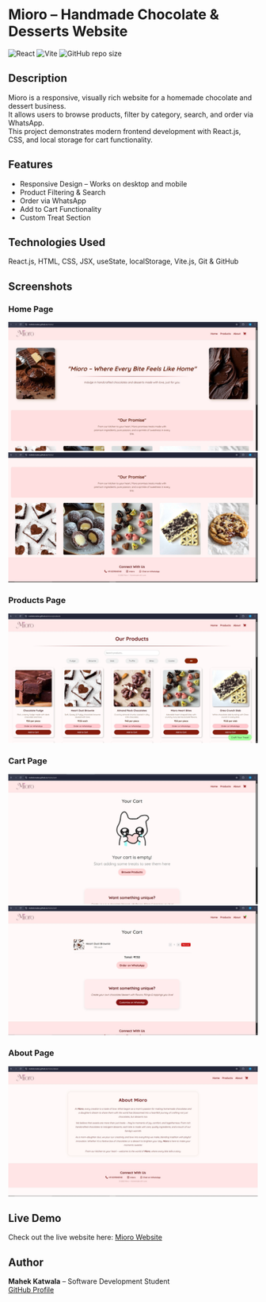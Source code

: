 # Mioro – Handmade Chocolate & Desserts Website

![React](https://img.shields.io/badge/React-18.2.0-blue?logo=react&logoColor=white)
![Vite](https://img.shields.io/badge/Vite-4.4.1-brightgreen)
![GitHub repo size](https://img.shields.io/github/repo-size/mahekCreates/mioro)

## Description
Mioro is a responsive, visually rich website for a homemade chocolate and dessert business.  
It allows users to browse products, filter by category, search, and order via WhatsApp.  
This project demonstrates modern frontend development with React.js, CSS, and local storage for cart functionality.

## Features
- Responsive Design – Works on desktop and mobile  
- Product Filtering & Search  
- Order via WhatsApp  
- Add to Cart Functionality  
- Custom Treat Section  

## Technologies Used
React.js, HTML, CSS, JSX, useState, localStorage, Vite.js, Git & GitHub  

## Screenshots
### Home Page
![Home Page](screenshots/home.jpg)
![Home Page](screenshots/home2.jpg)

### Products Page
![Products Page](screenshots/products.jpg)

### Cart Page
![Cart Page](screenshots/cart.jpg)
![Cart Page](screenshots/cart2.jpg)

### About Page
![Custom Treat](screenshots/about.jpg)


## Live Demo
Check out the live website here: [Mioro Website](https://mahekcreates.github.io/mioro)

## Author
**Mahek Katwala** – Software Development Student  
[GitHub Profile](https://github.com/mahekCreates)
